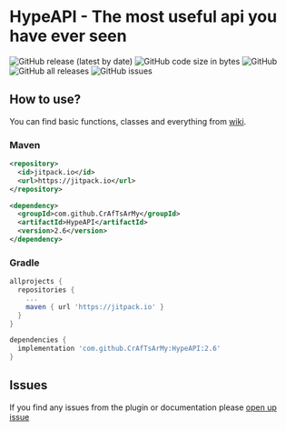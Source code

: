 # HypeAPI - The most useful api you have ever seen
![GitHub release (latest by date)](https://img.shields.io/github/v/release/CrAfTsArMy/HypeAPI)
![GitHub code size in bytes](https://img.shields.io/github/languages/code-size/CrAfTsArMy/HypeAPI)
![GitHub](https://img.shields.io/github/license/CrAfTsArMy/HypeAPI)
![GitHub all releases](https://img.shields.io/github/downloads/CrAfTsArMy/HypeAPI/total)
![GitHub issues](https://img.shields.io/github/issues-raw/CrAfTsArMy/HypeAPI)


## How to use?
You can find basic functions, classes and everything from [wiki](https://github.com/CrAfTsArMy/HypeAPI/wiki).


### Maven
```xml
<repository>
  <id>jitpack.io</id>
  <url>https://jitpack.io</url>
</repository>
```
```xml
<dependency>
  <groupId>com.github.CrAfTsArMy</groupId>
  <artifactId>HypeAPI</artifactId>
  <version>2.6</version>
</dependency>
```

### Gradle
```gradle
allprojects {
  repositories {
    ...
    maven { url 'https://jitpack.io' }
  }
}
```
```gradle
dependencies {
  implementation 'com.github.CrAfTsArMy:HypeAPI:2.6'
}
```

## Issues
If you find any issues from the plugin or documentation please [open up issue](https://github.com/CrAfTsArMy/HypeAPI/issues)
